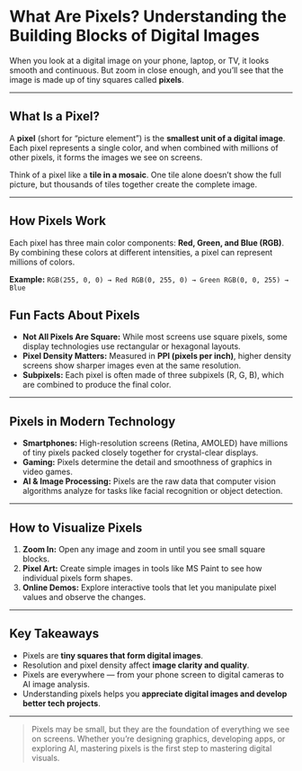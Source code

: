 # What Are Pixels? Understanding the Building Blocks of Digital Images

When you look at a digital image on your phone, laptop, or TV, it looks smooth and continuous. But zoom in close enough, and you’ll see that the image is made up of tiny squares called **pixels**.

---

## What Is a Pixel?

A **pixel** (short for “picture element”) is the **smallest unit of a digital image**. Each pixel represents a single color, and when combined with millions of other pixels, it forms the images we see on screens.

Think of a pixel like a **tile in a mosaic**. One tile alone doesn’t show the full picture, but thousands of tiles together create the complete image.

---

## How Pixels Work

Each pixel has three main color components: **Red, Green, and Blue (RGB)**. By combining these colors at different intensities, a pixel can represent millions of colors.

**Example:**
``
RGB(255, 0, 0) → Red
RGB(0, 255, 0) → Green
RGB(0, 0, 255) → Blue
``
## Fun Facts About Pixels

- **Not All Pixels Are Square:** While most screens use square pixels, some display technologies use rectangular or hexagonal layouts.  
- **Pixel Density Matters:** Measured in **PPI (pixels per inch)**, higher density screens show sharper images even at the same resolution.  
- **Subpixels:** Each pixel is often made of three subpixels (R, G, B), which are combined to produce the final color.  

---

## Pixels in Modern Technology

- **Smartphones:** High-resolution screens (Retina, AMOLED) have millions of tiny pixels packed closely together for crystal-clear displays.  
- **Gaming:** Pixels determine the detail and smoothness of graphics in video games.  
- **AI & Image Processing:** Pixels are the raw data that computer vision algorithms analyze for tasks like facial recognition or object detection.  

---

## How to Visualize Pixels

1. **Zoom In:** Open any image and zoom in until you see small square blocks.  
2. **Pixel Art:** Create simple images in tools like MS Paint to see how individual pixels form shapes.  
3. **Online Demos:** Explore interactive tools that let you manipulate pixel values and observe the changes.  

---

## Key Takeaways

- Pixels are **tiny squares that form digital images**.  
- Resolution and pixel density affect **image clarity and quality**.  
- Pixels are everywhere — from your phone screen to digital cameras to AI image analysis.  
- Understanding pixels helps you **appreciate digital images and develop better tech projects**.  

---

> Pixels may be small, but they are the foundation of everything we see on screens. Whether you’re designing graphics, developing apps, or exploring AI, mastering pixels is the first step to mastering digital visuals.
